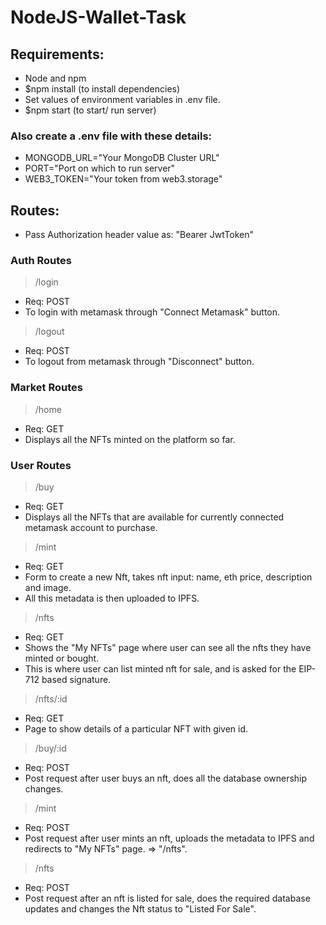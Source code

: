 # NodeJS-Wallet-Task

## Requirements: 
- Node and npm
- $npm install (to install dependencies) 
- Set values of environment variables in .env file.
- $npm start (to start/ run server)

### Also create a .env file with these details: 
- MONGODB_URL="Your MongoDB Cluster URL"
- PORT="Port on which to run server"
- WEB3_TOKEN="Your token from web3.storage"

## Routes: 

- Pass Authorization header value as: "Bearer JwtToken"

### Auth Routes

> /login
- Req: POST
- To login with metamask through "Connect Metamask" button.

> /logout
- Req: POST
- To logout from metamask through "Disconnect" button.

### Market Routes
> /home
- Req: GET
- Displays all the NFTs minted on the platform so far.


### User Routes
> /buy
- Req: GET
- Displays all the NFTs that are available for currently connected metamask account to purchase.

> /mint
- Req: GET
- Form to create a new Nft, takes nft input: name, eth price, description and image.
- All this metadata is then uploaded to IPFS.

> /nfts
- Req: GET
- Shows the "My NFTs" page where user can see all the nfts they have minted or bought.
- This is where user can list minted nft for sale, and is asked for the EIP-712 based signature.

> /nfts/:id
- Req: GET
- Page to show details of a particular NFT with given id.

> /buy/:id
- Req: POST
- Post request after user buys an nft, does all the database ownership changes.

> /mint
- Req: POST
- Post request after user mints an nft, uploads the metadata to IPFS and redirects to "My NFTs" page. => "/nfts".

> /nfts
- Req: POST
- Post request after an nft is listed for sale, does the required database updates and changes the Nft status to "Listed For Sale".
